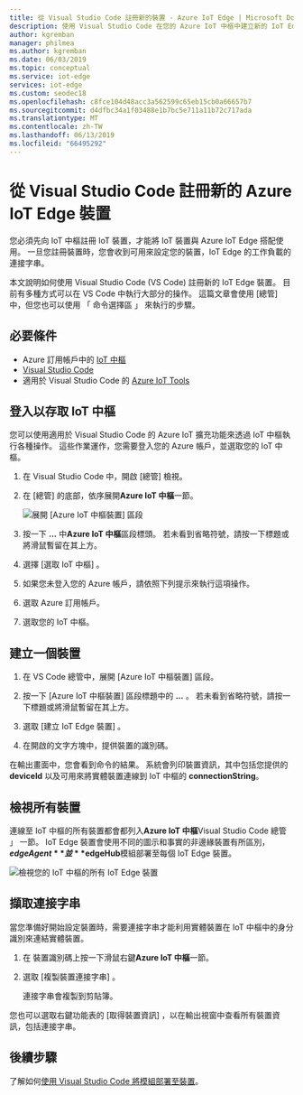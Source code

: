 ```yaml
---
title: 從 Visual Studio Code 註冊新的裝置 - Azure IoT Edge | Microsoft Docs
description: 使用 Visual Studio Code 在您的 Azure IoT 中樞中建立新的 IoT Edge 裝置並且擷取連接字串
author: kgremban
manager: philmea
ms.author: kgremban
ms.date: 06/03/2019
ms.topic: conceptual
ms.service: iot-edge
services: iot-edge
ms.custom: seodec18
ms.openlocfilehash: c8fce104d48acc3a562599c65eb15cb0a66657b7
ms.sourcegitcommit: d4dfbc34a1f03488e1b7bc5e711a11b72c717ada
ms.translationtype: MT
ms.contentlocale: zh-TW
ms.lasthandoff: 06/13/2019
ms.locfileid: "66495292"
---
```

# <a name="register-a-new-azure-iot-edge-device-from-visual-studio-code"></a>從 Visual Studio Code 註冊新的 Azure IoT Edge 裝置

您必須先向 IoT 中樞註冊 IoT 裝置，才能將 IoT 裝置與 Azure IoT Edge 搭配使用。 一旦您註冊裝置時，您會收到可用來設定您的裝置，IoT Edge 的工作負載的連接字串。

本文說明如何使用 Visual Studio Code (VS Code) 註冊新的 IoT Edge 裝置。 目前有多種方式可以在 VS Code 中執行大部分的操作。 這篇文章會使用 [總管] 中，但您也可以使用 「 命令選擇區 」 來執行的步驟。

## <a name="prerequisites"></a>必要條件

* Azure 訂用帳戶中的 [IoT 中樞](../iot-hub/iot-hub-create-through-portal.md)
* [Visual Studio Code](https://code.visualstudio.com/)
* 適用於 Visual Studio Code 的 [Azure IoT Tools](https://marketplace.visualstudio.com/items?itemName=vsciot-vscode.azure-iot-tools)

## <a name="sign-in-to-access-your-iot-hub"></a>登入以存取 IoT 中樞

您可以使用適用於 Visual Studio Code 的 Azure IoT 擴充功能來透過 IoT 中樞執行各種操作。 這些作業運作，您需要登入您的 Azure 帳戶，並選取您的 IoT 中樞。

1. 在 Visual Studio Code 中，開啟 [總管]  檢視。

1. 在 [總管] 的底部，依序展開**Azure IoT 中樞**一節。

   ![展開 [Azure IoT 中樞裝置] 區段](./media/how-to-register-device-vscode/azure-iot-hub-devices.png)

1. 按一下 **...** 中**Azure IoT 中樞**區段標頭。 若未看到省略符號，請按一下標題或將滑鼠暫留在其上方。

1. 選擇 [選取 IoT 中樞]  。

1. 如果您未登入您的 Azure 帳戶，請依照下列提示來執行這項操作。

1. 選取 Azure 訂用帳戶。

1. 選取您的 IoT 中樞。

## <a name="create-a-device"></a>建立一個裝置

1. 在 VS Code 總管中，展開 [Azure IoT 中樞裝置]  區段。

1. 按一下 [Azure IoT 中樞裝置]  區段標題中的 **...** 。 若未看到省略符號，請按一下標題或將滑鼠暫留在其上方。

1. 選取 [建立 IoT Edge 裝置]  。

1. 在開啟的文字方塊中，提供裝置的識別碼。

在輸出畫面中，您會看到命令的結果。 系統會列印裝置資訊，其中包括您提供的 **deviceId** 以及可用來將實體裝置連線到 IoT 中樞的 **connectionString**。

## <a name="view-all-devices"></a>檢視所有裝置

連線至 IoT 中樞的所有裝置都會都列入**Azure IoT 中樞**Visual Studio Code 總管 」 一節。 IoT Edge 裝置會使用不同的圖示和事實的非邊緣裝置有所區別， **$edgeAgent**並 **$edgeHub**模組部署至每個 IoT Edge 裝置。

   ![檢視您的 IoT 中樞的所有 IoT Edge 裝置](./media/how-to-register-device-vscode/view-devices.png)

## <a name="retrieve-the-connection-string"></a>擷取連接字串

當您準備好開始設定裝置時，需要連接字串才能利用實體裝置在 IoT 中樞中的身分識別來連結實體裝置。

1. 在 裝置識別碼上按一下滑鼠右鍵**Azure IoT 中樞**一節。

1. 選取 [複製裝置連接字串]  。

   連接字串會複製到剪貼簿。

您也可以選取右鍵功能表的 [取得裝置資訊]  ，以在輸出視窗中查看所有裝置資訊，包括連接字串。

## <a name="next-steps"></a>後續步驟

了解如何[使用 Visual Studio Code 將模組部署至裝置](how-to-deploy-modules-vscode.md)。
